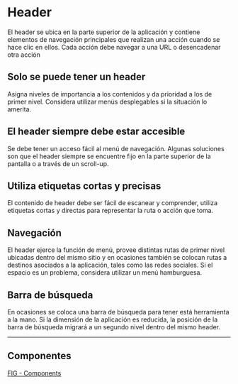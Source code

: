 # Header

El header se ubica en la parte superior de la aplicación y contiene elementos de navegación principales que realizan una acción cuando se hace clic en ellos. Cada acción debe navegar a una URL o desencadenar otra acción

## Solo se puede tener un header

Asigna niveles de importancia a los contenidos y da prioridad a los de primer nivel. Considera utilizar menús desplegables si la situación lo amerita.

## El header siempre debe estar accesible

Se debe tener un acceso fácil al menú de navegación. Algunas soluciones son que el header siempre se encuentre fijo en la parte superior de la pantalla o a través de un scroll-up.

## Utiliza etiquetas cortas y precisas

El contenido de header debe ser fácil de escanear y comprender, utiliza etiquetas cortas y directas para representar la ruta o acción que toma.

## Navegación

El header ejerce la función de menú, provee distintas rutas de primer nivel ubicadas dentro del mismo sitio y en ocasiones también se colocan rutas a destinos asociados a la aplicación, tales como las redes sociales. Si el espacio es un problema, considera utilizar un menú hamburguesa.

## Barra de búsqueda

En ocasiones se coloca una barra de búsqueda para tener está herramienta a la mano. Si la dimensión de la aplicación es reducida, la posición de la barra de búsqueda migrará a un segundo nivel dentro del mismo header.

---

## Componentes


[FIG - Components](https://www.figma.com/file/adTpzuue9VJyGt5D6bb45F/FIG---Components?node-id=2105%3A2455)